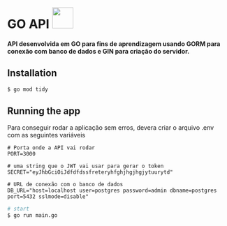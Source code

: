 # GO API <img src="https://cdn.jsdelivr.net/gh/devicons/devicon/icons/go/go-original.svg" height="48px" />

#### API desenvolvida em GO para fins de aprendizagem usando GORM para conexão com banco de dados e GIN para criação do servidor.

## Installation

```bash
$ go mod tidy
```

## Running the app

Para conseguir rodar a aplicação sem erros, devera criar o arquivo .env com as seguintes variáveis

```
# Porta onde a API vai rodar
PORT=3000

# uma string que o JWT vai usar para gerar o token
SECRET="eyJhbGciOiJdfdfdssfreteryhfghjhgjhgjytuurytd"

# URL de conexão com o banco de dados
DB_URL="host=localhost user=postgres password=admin dbname=postgres port=5432 sslmode=disable"
```

```bash
# start
$ go run main.go
```
